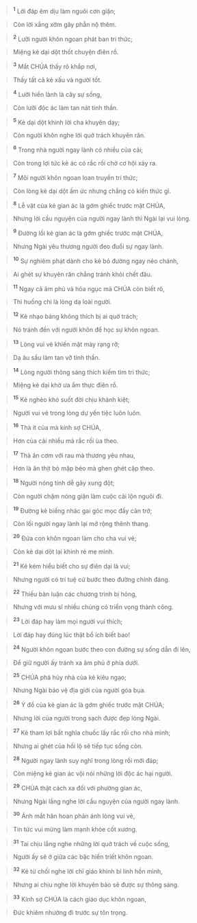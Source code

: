 
> <sup><b>1</b></sup> Lời đáp êm dịu làm nguôi cơn giận;
>


> Còn lời xẳng xớm gây phẫn nộ thêm.
>


> <sup><b>2</b></sup> Lưỡi người khôn ngoan phát ban tri thức;
>


> Miệng kẻ dại dột thốt chuyện điên rồ.
>


> <sup><b>3</b></sup> Mắt CHÚA thấy rõ khắp nơi,
>


> Thấy tất cả kẻ xấu và người tốt.
>


> <sup><b>4</b></sup> Lưỡi hiền lành là cây sự sống,
>


> Còn lưỡi độc ác làm tan nát tinh thần.
>


> <sup><b>5</b></sup> Kẻ dại dột khinh lời cha khuyên dạy;
>


> Còn người khôn nghe lời quở trách khuyên răn.
>


> <sup><b>6</b></sup> Trong nhà người ngay lành có nhiều của cải;
>


> Còn trong lợi tức kẻ ác có rắc rối chờ cơ hội xảy ra.
>


> <sup><b>7</b></sup> Môi người khôn ngoan loan truyền tri thức;
>


> Còn lòng kẻ dại dột ấm ức nhưng chẳng có kiến thức gì.
>


> <sup><b>8</b></sup> Lễ vật của kẻ gian ác là gớm ghiếc trước mặt CHÚA,
>


> Nhưng lời cầu nguyện của người ngay lành thì Ngài lại vui lòng.
>


> <sup><b>9</b></sup> Đường lối kẻ gian ác là gớm ghiếc trước mặt CHÚA,
>


> Nhưng Ngài yêu thương người đeo đuổi sự ngay lành.
>


> <sup><b>10</b></sup> Sự nghiêm phạt dành cho kẻ bỏ đường ngay nẻo chánh,
>


> Ai ghét sự khuyên răn chẳng tránh khỏi chết đâu.
>


> <sup><b>11</b></sup> Ngay cả âm phủ và hỏa ngục mà CHÚA còn biết rõ,
>


> Thì huống chi là lòng dạ loài người.
>


> <sup><b>12</b></sup> Kẻ nhạo báng không thích bị ai quở trách;
>


> Nó tránh đến với người khôn để học sự khôn ngoan.
>


> <sup><b>13</b></sup> Lòng vui vẻ khiến mặt mày rạng rỡ;
>


> Dạ âu sầu làm tan vỡ tinh thần.
>


> <sup><b>14</b></sup> Lòng người thông sáng thích kiếm tìm tri thức;
>


> Miệng kẻ dại khờ ưa ẩm thực điên rồ.
>


> <sup><b>15</b></sup> Kẻ nghèo khó suốt đời chịu khánh kiệt;
>


> Người vui vẻ trong lòng dự yến tiệc luôn luôn.
>


> <sup><b>16</b></sup> Thà ít của mà kính sợ CHÚA,
>


> Hơn của cải nhiều mà rắc rối ùa theo.
>


> <sup><b>17</b></sup> Thà ăn cơm với rau mà thương yêu nhau,
>


> Hơn là ăn thịt bò mập béo mà ghen ghét cặp theo.
>


> <sup><b>18</b></sup> Người nóng tính dễ gây xung đột;
>


> Còn người chậm nóng giận làm cuộc cãi lộn nguôi đi.
>


> <sup><b>19</b></sup> Đường kẻ biếng nhác gai góc mọc đầy cản trở;
>


> Còn lối người ngay lành lại mở rộng thênh thang.
>


> <sup><b>20</b></sup> Đứa con khôn ngoan làm cho cha vui vẻ;
>


> Còn kẻ dại dột lại khinh rẻ mẹ mình.
>


> <sup><b>21</b></sup> Kẻ kém hiểu biết cho sự điên dại là vui;
>


> Nhưng người có trí tuệ cứ bước theo đường chính đáng.
>


> <sup><b>22</b></sup> Thiếu bàn luận các chương trình bị hỏng,
>


> Nhưng với mưu sĩ nhiều chúng có triển vọng thành công.
>


> <sup><b>23</b></sup> Lời đáp hay làm mọi người vui thích;
>


> Lời đáp hay đúng lúc thật bổ ích biết bao!
>


> <sup><b>24</b></sup> Người khôn ngoan bước theo con đường sự sống dẫn đi lên,
>


> Để giữ người ấy tránh xa âm phủ ở phía dưới.
>


> <sup><b>25</b></sup> CHÚA phá hủy nhà của kẻ kiêu ngạo;
>


> Nhưng Ngài bảo vệ địa giới của người góa bụa.
>


> <sup><b>26</b></sup> Ý đồ của kẻ gian ác là gớm ghiếc trước mặt CHÚA;
>


> Nhưng lời của người trong sạch được đẹp lòng Ngài.
>


> <sup><b>27</b></sup> Kẻ tham lợi bất nghĩa chuốc lấy rắc rối cho nhà mình;
>


> Nhưng ai ghét của hối lộ sẽ tiếp tục sống còn.
>


> <sup><b>28</b></sup> Người ngay lành suy nghĩ trong lòng rồi mới đáp;
>


> Còn miệng kẻ gian ác vội nói những lời độc ác hại người.
>


> <sup><b>29</b></sup> CHÚA thật cách xa đối với phường gian ác,
>


> Nhưng Ngài lắng nghe lời cầu nguyện của người ngay lành.
>


> <sup><b>30</b></sup> Ánh mắt hân hoan phản ánh lòng vui vẻ,
>


> Tin tức vui mừng làm mạnh khỏe cốt xương.
>


> <sup><b>31</b></sup> Tai chịu lắng nghe những lời quở trách về cuộc sống,
>


> Người ấy sẽ ở giữa các bậc hiền triết khôn ngoan.
>


> <sup><b>32</b></sup> Kẻ từ chối nghe lời chỉ giáo khinh bỉ linh hồn mình,
>


> Nhưng ai chịu nghe lời khuyên bảo sẽ được sự thông sáng.
>


> <sup><b>33</b></sup> Kính sợ CHÚA là cách giáo dục khôn ngoan,
>


> Đức khiêm nhường đi trước sự tôn trọng.
>

